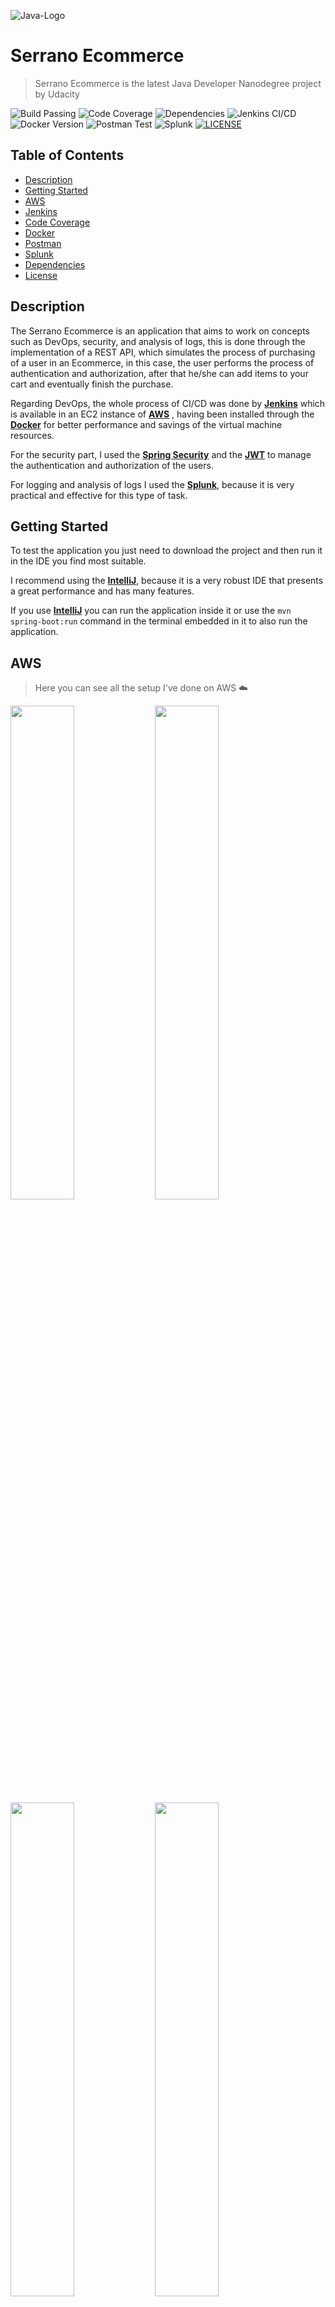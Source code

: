 ![Java-Logo](https://i.imgur.com/ZjxiFYv.png)

# Serrano Ecommerce

> Serrano Ecommerce is the latest Java Developer Nanodegree project by Udacity

![Build Passing](https://img.shields.io/badge/build-passing-brightgreen) ![Code Coverage](https://img.shields.io/badge/coverage-100%25-brightgreen) ![Dependencies](https://img.shields.io/badge/dependencies-up%20to%20date-brightgreen) ![Jenkins CI/CD](https://img.shields.io/badge/jenkins-CI%2FCD-critical) ![Docker Version](https://img.shields.io/badge/docker-19.03.11-blue) ![Postman Test](https://img.shields.io/badge/postman-test-orange) ![Splunk](https://img.shields.io/badge/splunk-log-%23FF1493)  [![LICENSE](https://img.shields.io/badge/license-MIT-blue)](https://github.com/yurijserrano/SerranoEcommerce/blob/master/LICENSE.md)

## Table of Contents

- [Description](#description)
- [Getting Started](#getting-started)
- [AWS](#aws)
- [Jenkins](#jenkins)
- [Code Coverage](#code-coverage)
- [Docker](#docker)
- [Postman](#postman)
- [Splunk](#splunk)
- [Dependencies](#dependencies)
- [License](#license)


## Description

The Serrano Ecommerce is an application that aims to work on concepts such as DevOps, security, and analysis of logs, this is done through the implementation of a REST API, which simulates the process of purchasing of a user in an Ecommerce, in this case, the user performs the process of authentication and authorization, after that he/she can add items to your cart and eventually finish the purchase.

Regarding DevOps, the whole process of CI/CD was done by **[Jenkins](https://www.jenkins.io/)** which is available in an EC2 instance of **[AWS](https://aws.amazon.com/)** , having been installed through the **[Docker](https://www.docker.com/get-started)** for better performance and savings of the virtual machine resources.

For the security part, I used the **[Spring Security](https://spring.io/projects/spring-security)** and the **[JWT](https://auth0.com/docs/jwt)** to manage the authentication and authorization of the users.

For logging and analysis of logs I used the **[Splunk](https://www.splunk.com/)**, because it is very practical and effective for this type of task. 


## Getting Started

To test the application you just need to download the project and then run it in the IDE you find most suitable.

I recommend using the **[IntelliJ](https://www.jetbrains.com/idea/)**, because it is a very robust IDE that presents a great performance and has many features.

If you use **[IntelliJ](https://www.jetbrains.com/idea/)** you can run the application inside it or use the `mvn spring-boot:run` command in the terminal embedded in it to also run the application.

## AWS
> Here you can see all the setup I've done on AWS ☁️

<img src="https://i.imgur.com/d8XX4QO.png" width="45%"></img> <img src="https://i.imgur.com/hCOfCL0.png" width="45%"></img> <img src="https://i.imgur.com/OL6kFD8.png" width="45%"></img> <img src="https://i.imgur.com/8wSnNeJ.png" width="45%"></img> <img src="https://i.imgur.com/AKVPC7Q.png" width="45%"></img> <img src="https://i.imgur.com/x4qQILL.png" width="45%"></img> <img src="https://i.imgur.com/YVDUeQU.png" width="45%"></img> <img src="https://i.imgur.com/d21hshG.png" width="45%"></img> <img src="https://i.imgur.com/2kXUbRO.png" width="45%"></img> <img src="https://i.imgur.com/afGnjq1.png" width="45%"></img>

## Jenkins
> Here you can see all the setup I've done on Jenkins 🧐

![Jenkins CI/CD](https://img.shields.io/badge/jenkins-CI%2FCD-critical)

<img src="https://i.imgur.com/oNYuj3F.png" width="45%"></img> <img src="https://i.imgur.com/3WrFYzQ.png" width="45%"></img> <img src="https://i.imgur.com/frwJ9wK.png" width="45%"></img> <img src="https://i.imgur.com/pyzjepJ.png" width="45%"></img> <img src="https://i.imgur.com/r2mTpxo.png" width="45%"></img> <img src="https://i.imgur.com/K8twi56.png" width="45%"></img> <img src="https://i.imgur.com/9Z0ym2Z.png" width="45%"></img> <img src="https://i.imgur.com/up42jt2.png" width="45%"></img> <img src="https://i.imgur.com/MPs2a6r.png" width="45%"></img> <img src="https://i.imgur.com/IFO3OYI.png" width="45%"></img> <img src="https://i.imgur.com/Vft3YfJ.png" width="45%"></img> <img src="https://i.imgur.com/yhdHcsU.png" width="45%"></img>

## Code Coverage
> Here you can see the code coverage rate that my tests reached which by the way was 💯

![Build Passing](https://img.shields.io/badge/build-passing-brightgreen) ![Code Coverage](https://img.shields.io/badge/coverage-100%25-brightgreen)

<img src="https://i.imgur.com/R7Z9YK1.png" width="45%"></img> <img src="https://i.imgur.com/bWaDD0m.png" width="45%"></img> <img src="https://i.imgur.com/pJAeVOd.png" width="45%"></img> <img src="https://i.imgur.com/MSSK0hk.png" width="45%"></img>

## Docker
> Here you can see the build and running process of the image created by the docker 🐋

![Docker Version](https://img.shields.io/badge/docker-19.03.11-blue)

<img src="https://i.imgur.com/Q9fZu22.png" width="90%"></img> <img src="https://i.imgur.com/t5BhCZM.png" width="90%"></img> <img src="https://i.imgur.com/Z8IVO6z.png" width="90%"></img> <img src="https://i.imgur.com/FXbYwy7.png" width="90%"></img> <img src="https://i.imgur.com/YY1uQwZ.png" width="90%"></img>

## Postman
> Here you will be able to see all the test were used to verify all the endpoints of the application covering all the cases 💉

> Inside the `resources` folder, you will be able to find the `Postman Collection` that I created to make the test process faster. You just need to import inside the `Postman` to use

![Postman Test](https://img.shields.io/badge/postman-test-orange)


<img src="https://i.imgur.com/DaS2EZM.png" width="45%"></img> <img src="https://i.imgur.com/quxY8PR.png" width="45%"></img> <img src="https://i.imgur.com/QKNGfo5.png" width="45%"></img> <img src="https://i.imgur.com/wvXJeLT.png" width="45%"></img> <img src="https://i.imgur.com/G0akrfS.png" width="45%"></img> <img src="https://i.imgur.com/mgN9pDh.png" width="45%"></img> <img src="https://i.imgur.com/LBUNQEC.png" width="45%"></img> <img src="https://i.imgur.com/p6yHT1y.png" width="45%"></img> <img src="https://i.imgur.com/P5NcHCR.png" width="45%"></img> <img src="https://i.imgur.com/K93LQVH.png" width="45%"></img> <img src="https://i.imgur.com/MfeB3I3.png" width="45%"></img> <img src="https://i.imgur.com/KmY682U.png" width="45%"></img>
<img src="https://i.imgur.com/zYRhpBt.png" width="45%"></img> <img src="https://i.imgur.com/FJFUMZk.png" width="45%"></img> <img src="https://i.imgur.com/hWwkjfE.png" width="45%"></img>
<img src="https://i.imgur.com/Nj90LYO.png" width="45%"></img> <img src="https://i.imgur.com/SeXPCgw.png" width="45%"></img> <img src="https://i.imgur.com/TqP1jKR.png" width="45%"></img>
<img src="https://i.imgur.com/vs8NLD9.png" width="45%"></img> <img src="https://i.imgur.com/d7vPfV8.png" width="45%"></img> <img src="https://i.imgur.com/wd2Z5qi.png" width="45%"></img>
<img src="https://i.imgur.com/EQWtpDT.png" width="45%"></img> <img src="https://i.imgur.com/zmQGbCH.png" width="45%"></img>


## Splunk

> Here you will be able to see the configurations and features of Splunk

![Splunk](https://img.shields.io/badge/splunk-log-%23FF1493)

<img src="https://i.imgur.com/ttBtNUs.png" width="90%" height="60%"></img> <img src="https://i.imgur.com/gPrjpdD.png" width="45%"></img> <img src="https://i.imgur.com/D6U2u53.png" width="45%"></img> <img src="https://i.imgur.com/lNpE8IJ.png" width="45%"></img> <img src="https://i.imgur.com/RAXcPV5.png" width="45%"></img> <img src="https://i.imgur.com/1oRWooA.png" width="45%"></img> <img src="https://i.imgur.com/vhrZ07i.png" width="45%"></img> <img src="https://i.imgur.com/ler2D96.png" width="45%"></img> <img src="https://i.imgur.com/mc1BUmj.png" width="45%"></img> <img src="https://i.imgur.com/JmNZaFH.png" width="45%"></img> <img src="https://i.imgur.com/o9Cqhkk.png" width="45%"></img> <img src="https://i.imgur.com/p3PqRf5.png" width="45%"></img> <img src="https://i.imgur.com/UqB1ibF.png" width="45%"></img> <img src="https://i.imgur.com/Heo0sKq.png" width="45%"></img> <img src="https://i.imgur.com/eGibB2S.png" width="45%"></img> <img src="https://i.imgur.com/nZ5KPEx.png" width="45%"></img> <img src="https://i.imgur.com/C8Hj7H6.png" width="45%"></img> <img src="https://i.imgur.com/pGI2ENF.png" width="45%"></img> <img src="https://i.imgur.com/txCVuxB.png" width="45%"></img> <img src="https://i.imgur.com/LfAQn0d.png" width="45%"></img> <img src="https://i.imgur.com/LmCYnPk.png" width="45%"></img> <img src="https://i.imgur.com/cVuTrlW.png" width="45%"></img> <img src="https://i.imgur.com/5otyJMd.png" width="45%"></img>


## Dependencies

> Here you will find all the dependencies that I've used to build this project

![Dependencies](https://img.shields.io/badge/dependencies-up%20to%20date-brightgreen)

* [H2](https://www.h2database.com/html/main.html)
* [JaCoCo](https://github.com/jacoco/jacoco)
* [JWT](https://auth0.com/blog/implementing-jwt-authentication-on-spring-boot/)
* [Lombok](https://projectlombok.org/)
* [Spring Data JPA](https://docs.spring.io/spring-data/jpa/docs/current/reference/html/)
* [Spring Security](https://spring.io/projects/spring-security)
* [Spring Test](https://docs.spring.io/spring/docs/current/spring-framework-reference/testing.html)
* [Splunk](https://www.splunk.com/)


## License

[![LICENSE](https://img.shields.io/badge/license-MIT-blue)](https://github.com/yurijserrano/SerranoEcommerce/blob/master/LICENSE.md)

The related rights, as well as their rules and regulations for using this project, can be found **[HERE](https://github.com/yurijserrano/SerranoEcommerce/blob/master/LICENSE.md)**